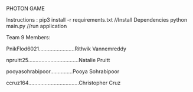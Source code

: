 PHOTON GAME

Instructions : 
  pip3 install -r requirements.txt //Install Dependencies
  python main.py //run application
  

Team 9 Members:

PnikFlod6021........................Rithvik Vannemreddy

npruitt25..................................Natalie Pruitt

pooyasohrabipoor...............Pooya Sohrabipoor

ccruz164..................................Christopher Cruz
